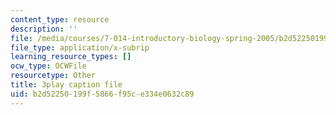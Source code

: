 ```yaml
---
content_type: resource
description: ''
file: /media/courses/7-014-introductory-biology-spring-2005/b2d52250199f5866f95ce334e0632c89_3zJI3dYB7gc.srt
file_type: application/x-subrip
learning_resource_types: []
ocw_type: OCWFile
resourcetype: Other
title: 3play caption file
uid: b2d52250-199f-5866-f95c-e334e0632c89
---
```


